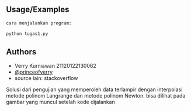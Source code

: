 ## Usage/Examples

```python
cara menjalankan program:

python tugas1.py
```

## Authors

- Verry Kurniawan 21120122130062
- [@princeofverry](https://www.github.com/princeofverry)
- source lain: stackoverflow

Solusi dari pengujian yang memperoleh data terlampir dengan interpolasi metode polinom Langrange dan metode polinom Newton. bisa dilihat pada gambar yang muncul setelah kode dijalankan
